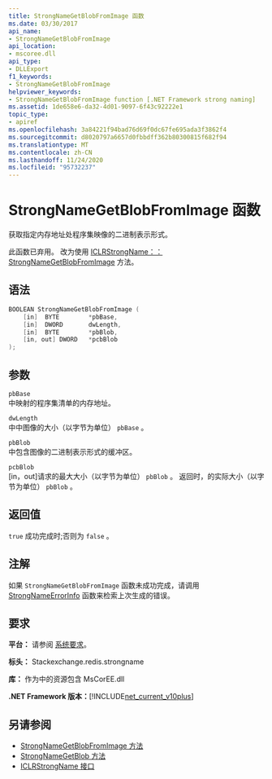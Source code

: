 ```yaml
---
title: StrongNameGetBlobFromImage 函数
ms.date: 03/30/2017
api_name:
- StrongNameGetBlobFromImage
api_location:
- mscoree.dll
api_type:
- DLLExport
f1_keywords:
- StrongNameGetBlobFromImage
helpviewer_keywords:
- StrongNameGetBlobFromImage function [.NET Framework strong naming]
ms.assetid: 1de658e6-da32-4d01-9097-6f43c92222e1
topic_type:
- apiref
ms.openlocfilehash: 3a84221f94bad76d69f0dc67fe695ada3f3862f4
ms.sourcegitcommit: d8020797a6657d0fbbdff362b80300815f682f94
ms.translationtype: MT
ms.contentlocale: zh-CN
ms.lasthandoff: 11/24/2020
ms.locfileid: "95732237"
---
```

# <a name="strongnamegetblobfromimage-function"></a>StrongNameGetBlobFromImage 函数

获取指定内存地址处程序集映像的二进制表示形式。  
  
 此函数已弃用。 改为使用 [ICLRStrongName：： StrongNameGetBlobFromImage](../hosting/iclrstrongname-strongnamegetblobfromimage-method.md) 方法。  
  
## <a name="syntax"></a>语法  
  
```cpp  
BOOLEAN StrongNameGetBlobFromImage (  
    [in]  BYTE        *pbBase,  
    [in]  DWORD       dwLength,  
    [in]  BYTE        *pbBlob,  
    [in, out] DWORD   *pcbBlob  
);  
```  
  
## <a name="parameters"></a>参数  

 `pbBase`  
 中映射的程序集清单的内存地址。  
  
 `dwLength`  
 中中图像的大小（以字节为单位） `pbBase` 。  
  
 `pbBlob`  
 中包含图像的二进制表示形式的缓冲区。  
  
 `pcbBlob`  
 [in，out]请求的最大大小（以字节为单位） `pbBlob` 。 返回时，的实际大小（以字节为单位） `pbBlob` 。  
  
## <a name="return-value"></a>返回值  

 `true` 成功完成时;否则为 `false` 。  
  
## <a name="remarks"></a>注解  

 如果 `StrongNameGetBlobFromImage` 函数未成功完成，请调用 [StrongNameErrorInfo](strongnameerrorinfo-function.md) 函数来检索上次生成的错误。  
  
## <a name="requirements"></a>要求  

 **平台：** 请参阅 [系统要求](../../get-started/system-requirements.md)。  
  
 **标头：** Stackexchange.redis.strongname  
  
 **库：** 作为中的资源包含 MsCorEE.dll  
  
 **.NET Framework 版本：**[!INCLUDE[net_current_v10plus](../../../../includes/net-current-v10plus-md.md)]  
  
## <a name="see-also"></a>另请参阅

- [StrongNameGetBlobFromImage 方法](../hosting/iclrstrongname-strongnamegetblobfromimage-method.md)
- [StrongNameGetBlob 方法](../hosting/iclrstrongname-strongnamegetblob-method.md)
- [ICLRStrongName 接口](../hosting/iclrstrongname-interface.md)
